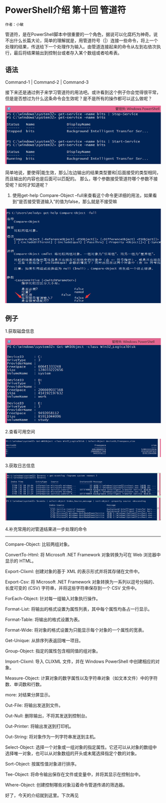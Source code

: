 # PowerShell介绍 第十回 管道符
    作者：小敏

管道符，是在PowerShell脚本中很重要的一个角色，据说可以化腐朽为神奇。说不出什么长篇大论，简单的理解就是，用管道符号（|）连接一些命令，将上一个处理的结果，传送给下一个处理作为输入。由管道连接起来的命令从左到右依次执行，最后将结果输出到控制台或者存入某个数组或者哈希表。

## 语法 
Command-1 | Command-2 | Command-3

接下来还是通过例子来学习管道符的用法吧。或许看到这个例子你会觉得很平常，但是是否想过为什么这条命令会生效呢？是不是所有的操作都可以这么做呢？

![](imgs/20150828-1.png)

简单地说，要使得|能生效，那么|左边输出的结果类型要和|后面接受的类型相同，而且输出的内容也是后面可以匹配的。
那么，哪个参数接受管道符哪个参数不接受呢？如何才知道呢？

1.	使用get-help Compare-Object –full来查看这个命令更详细的用法，如果看到“是否接受管道输入”的值为false，那么就是不接受嘛


![](imgs/20150828-2.png)

## 例子 


1.获取磁盘信息

![](imgs/20150828-3.png)


2.查看可用空间

![](imgs/20150828-4.png)

3.获取日志信息

![](imgs/20150828-5.png)


4.补充常用的对管道结果进一步处理的命令




----------
Compare-Object: 比较两组对象。

ConvertTo-Html: 将 Microsoft .NET Framework 对象转换为可在 Web 浏览器中显示的 HTML。

Export-Clixml: 创建对象的基于 XML 的表示形式并将其存储在文件中。

Export-Csv: 将 Microsoft .NET Framework 对象转换为一系列以逗号分隔的、长度可变的 (CSV) 字符串，并将这些字符串保存到一个 CSV 文件中。

ForEach-Object: 针对每一组输入对象执行操作。

Format-List: 将输出的格式设置为属性列表，其中每个属性均各占一行显示。

Format-Table: 将输出的格式设置为表。

Format-Wide: 将对象的格式设置为只能显示每个对象的一个属性的宽表。

Get-Unique: 从排序列表返回唯一项目。

Group-Object: 指定的属性包含相同值的组对象。

Import-Clixml: 导入 CLIXML 文件，并在 Windows PowerShell 中创建相应的对象。

Measure-Object: 计算对象的数字属性以及字符串对象（如文本文件）中的字符数、单词数和行数。

more: 对结果分屏显示。

Out-File: 将输出发送到文件。

Out-Null: 删除输出，不将其发送到控制台。

Out-Printer: 将输出发送到打印机。

Out-String: 将对象作为一列字符串发送到主机。

Select-Object: 选择一个对象或一组对象的指定属性。它还可以从对象的数组中选择唯一对象，也可以从对象数组的开头或末尾选择指定个数的对象。

Sort-Object: 按属性值对象进行排序。

Tee-Object: 将命令输出保存在文件或变量中，并将其显示在控制台中。

Where-Object: 创建控制哪些对象沿着命令管道传递的筛选器。



好了，今天的介绍就到这里。下次再见
